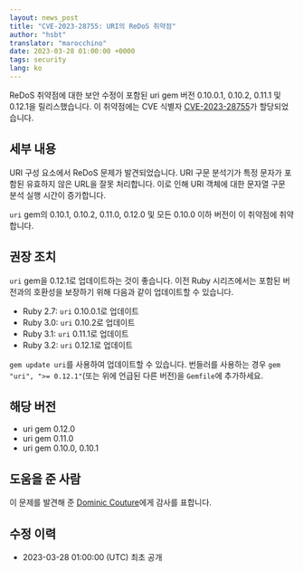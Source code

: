 ```yaml
---
layout: news_post
title: "CVE-2023-28755: URI의 ReDoS 취약점"
author: "hsbt"
translator: "marocchino"
date: 2023-03-28 01:00:00 +0000
tags: security
lang: ko
---
```


ReDoS 취약점에 대한 보안 수정이 포함된 uri gem 버전 0.10.0.1, 0.10.2, 0.11.1 및 0.12.1을 릴리스했습니다. 이
취약점에는 CVE 식별자 [CVE-2023-28755](https://nvd.nist.gov/vuln/detail/CVE-2023-28755)가 할당되었습니다.

## 세부 내용

URI 구성 요소에서 ReDoS 문제가 발견되었습니다. URI 구문 분석기가 특정 문자가 포함된 유효하지 않은 URL을 잘못 처리합니다. 이로 인해 URI 객체에 대한 문자열 구문 분석 실행 시간이 증가합니다.

`uri` gem의 0.10.1, 0.10.2, 0.11.0, 0.12.0 및 모든 0.10.0 이하 버전이 이 취약점에 취약합니다.

## 권장 조치

`uri` gem을 0.12.1로 업데이트하는 것이 좋습니다. 이전 Ruby 시리즈에서는 포함된 버전과의 호환성을 보장하기 위해 다음과 같이 업데이트할 수 있습니다.

* Ruby 2.7: `uri` 0.10.0.1로 업데이트
* Ruby 3.0: `uri` 0.10.2로 업데이트
* Ruby 3.1: `uri` 0.11.1로 업데이트
* Ruby 3.2: `uri` 0.12.1로 업데이트

`gem update uri`를 사용하여 업데이트할 수 있습니다. 번들러를 사용하는 경우 `gem "uri", ">= 0.12.1"`(또는 위에 언급된 다른 버전)을 `Gemfile`에 추가하세요.

## 해당 버전

* uri gem 0.12.0
* uri gem 0.11.0
* uri gem 0.10.0, 0.10.1

## 도움을 준 사람

이 문제를 발견해 준 [Dominic Couture](https://hackerone.com/dee-see?type=user)에게 감사를 표합니다.

## 수정 이력

* 2023-03-28 01:00:00 (UTC) 최초 공개
